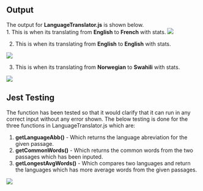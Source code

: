 ## Output
The output for **LanguageTranslator.js** is shown below.
<br/>1. This is when its translating from **English** to **French** with stats.
<img src="https://github.com/CS2613-WI2023/javascript-assignment-q3-athuduku/blob/2893543bbfc08e8cf6a4442fc6f1b63b9d862332/CS2613_JAVASCRIPT_Q3_1.png"/>

2. This is when its translating from **English** to **English** with stats.
<img src="https://github.com/CS2613-WI2023/javascript-assignment-q3-athuduku/blob/2893543bbfc08e8cf6a4442fc6f1b63b9d862332/CS2613_JAVASCRIPT_Q3_2.png"/>

3. This is when its translating from **Norwegian** to **Swahili** with stats.
<img src="https://github.com/CS2613-WI2023/javascript-assignment-q3-athuduku/blob/2893543bbfc08e8cf6a4442fc6f1b63b9d862332/CS2613_JAVASCRIPT_Q3_3.png"/>

## Jest Testing
The function has been tested so that it would clarify that it can run in any correct input without any error shown. The below testing is done for the three functions in LanguageTranslator.js which are:
1. **getLanguageAbb()** - Which returns the language abreviation for the given passage.
2. **getCommonWords()** - Which returns the common words from the two passages which has been inputed.
3. **getLongestAvgWords()** - Which compares two languages and return the languages which has more average words from the given passages.
<img src="https://github.com/CS2613-WI2023/javascript-assignment-q3-athuduku/blob/2893543bbfc08e8cf6a4442fc6f1b63b9d862332/CS2613_JAVASSCRIPT_TEST.png"/>
